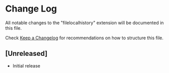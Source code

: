 # Change Log

All notable changes to the "filelocalhistory" extension will be documented in this file.

Check [Keep a Changelog](http://keepachangelog.com/) for recommendations on how to structure this file.

## [Unreleased]

- Initial release